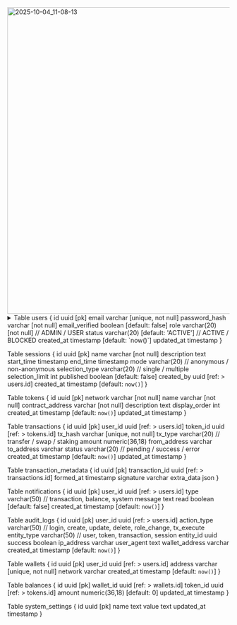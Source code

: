 <img width="918" height="694" alt="2025-10-04_11-08-13" src="https://github.com/user-attachments/assets/01f3d993-f779-4242-bc51-89624277259e" />

<details>
  dml code 
  <summary>
    Table users {
  id             uuid [pk]
  email          varchar [unique, not null]
  password_hash  varchar [not null]
  email_verified boolean [default: false]
  role           varchar(20) [not null] // ADMIN / USER
  status         varchar(20) [default: 'ACTIVE'] // ACTIVE / BLOCKED
  created_at     timestamp [default: `now()`]
  updated_at     timestamp
}

Table sessions {
  id             uuid [pk]
  name           varchar [not null]
  description    text
  start_time     timestamp
  end_time       timestamp
  mode           varchar(20) // anonymous / non-anonymous
  selection_type varchar(20) // single / multiple
  selection_limit int
  published      boolean [default: false]
  created_by     uuid [ref: > users.id]
  created_at     timestamp [default: `now()`]
}

Table tokens {
  id             uuid [pk]
  network        varchar [not null]
  name           varchar [not null]
  contract_address varchar [not null]
  description    text
  display_order  int
  created_at     timestamp [default: `now()`]
  updated_at     timestamp
}

Table transactions {
  id             uuid [pk]
  user_id        uuid [ref: > users.id]
  token_id       uuid [ref: > tokens.id]
  tx_hash        varchar [unique, not null]
  tx_type        varchar(20) // transfer / swap / staking
  amount         numeric(36,18)
  from_address   varchar
  to_address     varchar
  status         varchar(20) // pending / success / error
  created_at     timestamp [default: `now()`]
  updated_at     timestamp
}

Table transaction_metadata {
  id             uuid [pk]
  transaction_id uuid [ref: > transactions.id]
  formed_at      timestamp
  signature      varchar
  extra_data     json
}

Table notifications {
  id             uuid [pk]
  user_id        uuid [ref: > users.id]
  type           varchar(50) // transaction, balance, system
  message        text
  read           boolean [default: false]
  created_at     timestamp [default: `now()`]
}

Table audit_logs {
  id             uuid [pk]
  user_id        uuid [ref: > users.id]
  action_type    varchar(50) // login, create, update, delete, role_change, tx_execute
  entity_type    varchar(50) // user, token, transaction, session
  entity_id      uuid
  success        boolean
  ip_address     varchar
  user_agent     text
  wallet_address varchar
  created_at     timestamp [default: `now()`]
}

Table wallets {
  id             uuid [pk]
  user_id        uuid [ref: > users.id]
  address        varchar [unique, not null]
  network        varchar
  created_at     timestamp [default: `now()`]
}

Table balances {
  id             uuid [pk]
  wallet_id      uuid [ref: > wallets.id]
  token_id       uuid [ref: > tokens.id]
  amount         numeric(36,18) [default: 0]
  updated_at     timestamp
}

Table system_settings {
  id             uuid [pk]
  name           text
  value          text
  updated_at     timestamp
}

  </summary>
</details>
